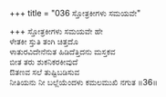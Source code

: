 +++
title = "036 ಸ್ತೋತ್ರಕೀಗಳು ಸಮಯವೇ"

+++
ಸ್ತೋತ್ರಕೀಗಳು ಸಮಯವೇ ಹೇ  
ಳೇತಕೀ ಸ್ತುತಿ ತಂಗಿ ಚಿತ್ತದೊ  
ಳಾತುರವಿದೇನೆನುತ ಹಿಡಿದೆತ್ತಿದನು ಮಸ್ತಕವ   
ಬೀತ ತರು ಶುಕನಿಕರಕೀವುದೆ  
ಔತಣವ ಸಲೆ ತುಷ್ಟಿಬಡಿಸುವ       
ನೀತಿಯನು ನೀ ಬಲ್ಲೆಯೆಂದಳು ಕಮಲಮುಖಿ ನಗುತ     ॥36॥